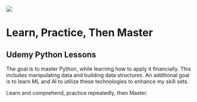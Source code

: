 ![](https://i.ytimg.com/vi/1-sjUoGO250/maxresdefault.jpg)
# Learn, Practice, Then Master 
## Udemy Python Lessons


The goal is to master Python, while learning how to apply it financially. This includes manipulating data and building data structures. An additional goal is to learn ML and AI to utilize these technologies to enhance my skill sets.

Learn and comprehend, practice repeatedly, then Master.

